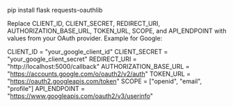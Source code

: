 pip install flask requests-oauthlib

Replace CLIENT_ID, CLIENT_SECRET, REDIRECT_URI, AUTHORIZATION_BASE_URL, TOKEN_URL, SCOPE, and API_ENDPOINT with values from your OAuth provider.
Example for Google:

CLIENT_ID = "your_google_client_id"
CLIENT_SECRET = "your_google_client_secret"
REDIRECT_URI = "http://localhost:5000/callback"
AUTHORIZATION_BASE_URL = "https://accounts.google.com/o/oauth2/v2/auth"
TOKEN_URL = "https://oauth2.googleapis.com/token"
SCOPE = ["openid", "email", "profile"]
API_ENDPOINT = "https://www.googleapis.com/oauth2/v3/userinfo"
